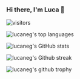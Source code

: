 ### Hi there, I'm Luca 👋

<!-- Here are some ideas to get you started:

- 🔭 I’m currently working on ...
- 🌱 I’m currently learning ...
- 👯 I’m looking to collaborate on ...
- 🤔 I’m looking for help with ...
- 💬 Ask me about ...
- 📫 How to reach me: ...
- 😄 Pronouns: ...
- ⚡ Fun fact: ...
-->

![visitors](https://visitor-badge.glitch.me/badge?page_id=lucaneg.lucaneg)

![lucaneg's top languages](https://github-readme-stats.vercel.app/api/top-langs/?username=lucaneg&&layout=compact&hide_border=true&theme=algolia&count_private=true&include_all_commits=true)

![lucaneg's GitHub stats](https://github-readme-stats.vercel.app/api?username=lucaneg&show_icons=true&hide_border=true&count_private=true&include_all_commits=true&theme=algolia) 

![lucaneg's Github streak](https://github-readme-streak-stats.herokuapp.com/?user=lucaneg&theme=algolia&hide_border=true)

![lucaneg's github trophy](https://github-profile-trophy.vercel.app/?username=lucaneg&row=1&theme=juicyfresh)
